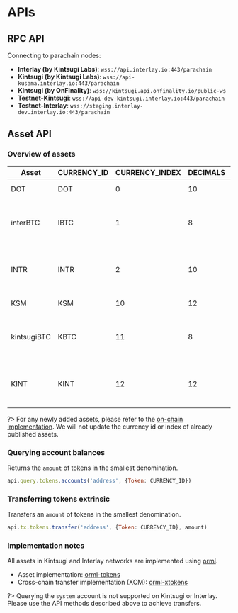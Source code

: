 # APIs

## RPC API

Connecting to parachain nodes:

* **Interlay (by Kintsugi Labs)**: `wss://api.interlay.io:443/parachain`
* **Kintsugi (by Kintsugi Labs)**: `wss://api-kusama.interlay.io:443/parachain`
* **Kintsugi (by OnFinality)**: `wss://kintsugi.api.onfinality.io/public-ws`
* **Testnet-Kintsugi**: `wss://api-dev-kintsugi.interlay.io:443/parachain`
* **Testnet-Interlay**: `wss://staging.interlay-dev.interlay.io:443/parachain`

## Asset API

### Overview of assets

| Asset       | CURRENCY_ID | CURRENCY_INDEX | DECIMALS | Multilocation                                       |
|-------------|-------------|----------------|----------|-----------------------------------------------------|
| DOT         | DOT         | 0              | 10       | (Parent, Here)                                      |
| interBTC    | IBTC        | 1              | 8        | (Parent, (X2, Parachain: 2032, GeneralKey: 0x0001)) |
| INTR        | INTR        | 2              | 10       | (Parent, (X2, Parachain: 2032, GeneralKey: 0x0002)) |
| KSM         | KSM         | 10             | 12       | (Parent, Here)                                      |
| kintsugiBTC | KBTC        | 11             | 8        | (Parent, (X2, Parachain: 2092, GeneralKey: 0x000b)) |
| KINT        | KINT        | 12             | 12       | (Parent, (X2, Parachain: 2092, GeneralKey: 0x000c)) |

?> For any newly added assets, please refer to the [on-chain implementation](https://github.com/interlay/interbtc/blob/master/primitives/src/lib.rs#L472). We will not update the currency id or index of already published assets.

### Querying account balances

Returns the `amount` of tokens in the smallest denomination.

```js
api.query.tokens.accounts('address', {Token: CURRENCY_ID})
```

### Transferring tokens extrinsic

Transfers an `amount` of tokens in the smallest denomination.

```js
api.tx.tokens.transfer('address', {Token: CURRENCY_ID}, amount)
```

### Implementation notes

All assets in Kintsugi and Interlay networks are implemented using [orml](https://github.com/open-web3-stack/open-runtime-module-library).

- Asset implementation: [orml-tokens](https://github.com/open-web3-stack/open-runtime-module-library/tree/master/tokens)
- Cross-chain transfer implementation (XCM): [orml-xtokens](https://github.com/open-web3-stack/open-runtime-module-library/tree/master/xtokens)

?> Querying the `system` account is not supported on Kintsugi or Interlay. Please use the API methods described above to achieve transfers.

